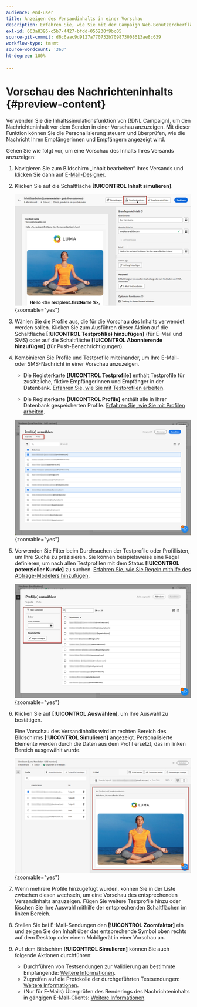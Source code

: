 ```yaml
---
audience: end-user
title: Anzeigen des Versandinhalts in einer Vorschau
description: Erfahren Sie, wie Sie mit der Campaign Web-Benutzeroberfläche den Versandinhalt in einer Vorschau anzeigen können.
exl-id: 663a8395-c5b7-4427-bfdd-055230f9bc05
source-git-commit: d6c6aac9d9127a770732b709873008613ae8c639
workflow-type: tm+mt
source-wordcount: '363'
ht-degree: 100%

---
```


# Vorschau des Nachrichteninhalts {#preview-content}

Verwenden Sie die Inhaltssimulationsfunktion von [!DNL Campaign], um den Nachrichteninhalt vor dem Senden in einer Vorschau anzuzeigen. Mit dieser Funktion können Sie die Personalisierung steuern und überprüfen, wie die Nachricht Ihren Empfängerinnen und Empfängern angezeigt wird.

Gehen Sie wie folgt vor, um eine Vorschau des Inhalts Ihres Versands anzuzeigen:

1. Navigieren Sie zum Bildschirm „Inhalt bearbeiten“ Ihres Versands und klicken Sie dann auf [E-Mail-Designer](../email/get-started-email-designer.md).

1. Klicken Sie auf die Schaltfläche **[!UICONTROL Inhalt simulieren]**.

   ![Bild, das die Schaltfläche „Inhalte simulieren“ zeigt](assets/simulate-button.png){zoomable="yes"}

1. Wählen Sie die Profile aus, die für die Vorschau des Inhalts verwendet werden sollen. Klicken Sie zum Ausführen dieser Aktion auf die Schaltfläche **[!UICONTROL Testprofil(e) hinzufügen]** (für E-Mail und SMS) oder auf die Schaltfläche **[!UICONTROL Abonnierende hinzufügen]** (für Push-Benachrichtigungen).

1. Kombinieren Sie Profile und Testprofile miteinander, um Ihre E-Mail- oder SMS-Nachricht in einer Vorschau anzuzeigen.

   * Die Registerkarte **[!UICONTROL Testprofile]** enthält Testprofile für zusätzliche, fiktive Empfängerinnen und Empfänger in der Datenbank. [Erfahren Sie, wie Sie mit Testprofilen arbeiten](../audience/test-profiles.md).

   * Die Registerkarte **[!UICONTROL Profile]** enthält alle in Ihrer Datenbank gespeicherten Profile. [Erfahren Sie, wie Sie mit Profilen arbeiten](../audience/about-recipients.md).

   ![Bild, das die Auswahl von Profilen zeigt](assets/simulate-select-profiles.png){zoomable="yes"}

1. Verwenden Sie Filter beim Durchsuchen der Testprofile oder Profillisten, um Ihre Suche zu präzisieren. Sie können beispielsweise eine Regel definieren, um nach allen Testprofilen mit dem Status **[!UICONTROL potenzieller Kunde]** zu suchen. [Erfahren Sie, wie Sie Regeln mithilfe des Abfrage-Modelers hinzufügen](../query/query-modeler-overview.md).

   ![Bild, das auf Testprofile angewendete Filter zeigt](assets/simulate-test-profile-filter.png){zoomable="yes"}

1. Klicken Sie auf **[!UICONTROL Auswählen]**, um Ihre Auswahl zu bestätigen.

   Eine Vorschau des Versandinhalts wird im rechten Bereich des Bildschirms **[!UICONTROL Simulieren]** angezeigt. Personalisierte Elemente werden durch die Daten aus dem Profil ersetzt, das im linken Bereich ausgewählt wurde.

   ![Bild, das die Vorschau des Versandinhalts zeigt](assets/simulate-preview.png){zoomable="yes"}

1. Wenn mehrere Profile hinzugefügt wurden, können Sie in der Liste zwischen diesen wechseln, um eine Vorschau des entsprechenden Versandinhalts anzuzeigen. Fügen Sie weitere Testprofile hinzu oder löschen Sie Ihre Auswahl mithilfe der entsprechenden Schaltflächen im linken Bereich.

1. Stellen Sie bei E-Mail-Sendungen den **[!UICONTROL Zoomfaktor]** ein und zeigen Sie den Inhalt über das entsprechende Symbol oben rechts auf dem Desktop oder einem Mobilgerät in einer Vorschau an.

1. Auf dem Bildschirm **[!UICONTROL Simulieren]** können Sie auch folgende Aktionen durchführen:
   * Durchführen von Testsendungen zur Validierung an bestimmte Empfangende: [Weitere Informationen](test-deliveries.md).
   * Zugreifen auf die Protokolle der durchgeführten Testsendungen: [Weitere Informationen](test-deliveries.md#access-test-deliveries).
   * (Nur für E-Mails) Überprüfen des Renderings des Nachrichteninhalts in gängigen E-Mail-Clients: [Weitere Informationen](email-rendering.md).